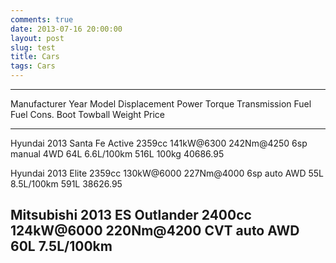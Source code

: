 ```yaml
---
comments: true
date: 2013-07-16 20:00:00
layout: post
slug: test
title: Cars
tags: Cars
---
```


------------------------------------------------------------------------------------------------------------------------------------------------------
 Manufacturer   Year   Model            Displacement   Power        Torque       Transmission     Fuel   Fuel Cons.   Boot    Towball Weight   Price
-------------- ------ ---------------- -------------- ------------ ------------ ---------------- ------ ------------ ------- ---------------- ----------
Hyundai         2013   Santa Fe Active  2359cc         141kW@6300   242Nm@4250   6sp manual 4WD     64L  6.6L/100km   516L    100kg            40686.95

Hyundai         2013   Elite            2359cc         130kW@6000   227Nm@4000   6sp auto AWD       55L  8.5L/100km   591L                     38626.95

Mitsubishi      2013   ES Outlander     2400cc         124kW@6000   220Nm@4200   CVT auto AWD       60L  7.5L/100km   
----
